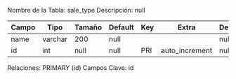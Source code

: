 
  Nombre de la Tabla: sale_type
  Descripción: null

| Campo          | Tipo | Tamaño    |  Default    | Key | Extra | Description | 
|----------------|------|-----------|-------------|-----|-------|-------------|
|name| varchar| 200 |null |  | | null |
|id| int| null |null | PRI | auto_increment| null |

Relaciones:  PRIMARY (id) 
Campos Clave: id
